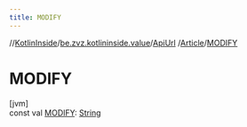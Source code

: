 ```yaml
---
title: MODIFY
---
```

//[KotlinInside](../../../../index.html)/[be.zvz.kotlininside.value](../../index.html)/[ApiUrl](../index.html)
/[Article](index.html)/[MODIFY](-m-o-d-i-f-y.html)

# MODIFY

[jvm]\
const val [MODIFY](-m-o-d-i-f-y.html): [String](https://kotlinlang.org/api/latest/jvm/stdlib/kotlin/-string/index.html)




